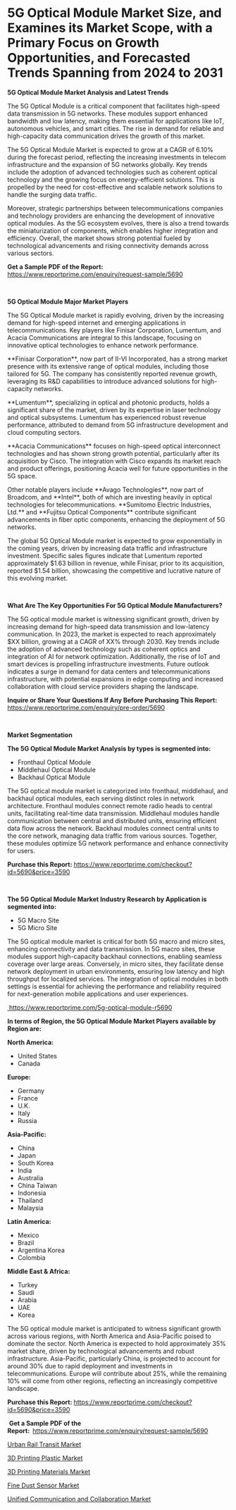<p><h1>5G Optical Module Market Size, and Examines its Market Scope, with a Primary Focus on Growth Opportunities, and Forecasted Trends Spanning from 2024 to 2031</h1></p><p><strong>5G Optical Module Market Analysis and Latest Trends</strong></p>
<p><p>The 5G Optical Module is a critical component that facilitates high-speed data transmission in 5G networks. These modules support enhanced bandwidth and low latency, making them essential for applications like IoT, autonomous vehicles, and smart cities. The rise in demand for reliable and high-capacity data communication drives the growth of this market.</p><p>The 5G Optical Module Market is expected to grow at a CAGR of 6.10% during the forecast period, reflecting the increasing investments in telecom infrastructure and the expansion of 5G networks globally. Key trends include the adoption of advanced technologies such as coherent optical technology and the growing focus on energy-efficient solutions. This is propelled by the need for cost-effective and scalable network solutions to handle the surging data traffic.</p><p>Moreover, strategic partnerships between telecommunications companies and technology providers are enhancing the development of innovative optical modules. As the 5G ecosystem evolves, there is also a trend towards the miniaturization of components, which enables higher integration and efficiency. Overall, the market shows strong potential fueled by technological advancements and rising connectivity demands across various sectors.</p></p>
<p><strong>Get a Sample PDF of the Report:&nbsp;</strong> <a href="https://www.reportprime.com/enquiry/request-sample/5690?utm_campaign=31&utm_medium=2&utm_source=Github&utm_content=ia&utm_term=15112024&utm_id=5g-optical-module">https://www.reportprime.com/enquiry/request-sample/5690</a></p>
<p>&nbsp;</p>
<p><strong>5G Optical Module Major Market Players</strong></p>
<p><p>The 5G Optical Module market is rapidly evolving, driven by the increasing demand for high-speed internet and emerging applications in telecommunications. Key players like Finisar Corporation, Lumentum, and Acacia Communications are integral to this landscape, focusing on innovative optical technologies to enhance network performance.</p><p>**Finisar Corporation**, now part of II-VI Incorporated, has a strong market presence with its extensive range of optical modules, including those tailored for 5G. The company has consistently reported revenue growth, leveraging its R&D capabilities to introduce advanced solutions for high-capacity networks.</p><p>**Lumentum**, specializing in optical and photonic products, holds a significant share of the market, driven by its expertise in laser technology and optical subsystems. Lumentum has experienced robust revenue performance, attributed to demand from 5G infrastructure development and cloud computing sectors.</p><p>**Acacia Communications** focuses on high-speed optical interconnect technologies and has shown strong growth potential, particularly after its acquisition by Cisco. The integration with Cisco expands its market reach and product offerings, positioning Acacia well for future opportunities in the 5G space.</p><p>Other notable players include **Avago Technologies**, now part of Broadcom, and **Intel**, both of which are investing heavily in optical technologies for telecommunications. **Sumitomo Electric Industries, Ltd.** and **Fujitsu Optical Components** contribute significant advancements in fiber optic components, enhancing the deployment of 5G networks.</p><p>The global 5G Optical Module market is expected to grow exponentially in the coming years, driven by increasing data traffic and infrastructure investment. Specific sales figures indicate that Lumentum reported approximately $1.63 billion in revenue, while Finisar, prior to its acquisition, reported $1.54 billion, showcasing the competitive and lucrative nature of this evolving market.</p></p>
<p>&nbsp;</p>
<p><strong>What Are The Key Opportunities For 5G Optical Module Manufacturers?</strong></p>
<p><p>The 5G optical module market is witnessing significant growth, driven by increasing demand for high-speed data transmission and low-latency communication. In 2023, the market is expected to reach approximately $XX billion, growing at a CAGR of XX% through 2030. Key trends include the adoption of advanced technology such as coherent optics and integration of AI for network optimization. Additionally, the rise of IoT and smart devices is propelling infrastructure investments. Future outlook indicates a surge in demand for data centers and telecommunications infrastructure, with potential expansions in edge computing and increased collaboration with cloud service providers shaping the landscape.</p></p>
<p><strong>Inquire or Share Your Questions If Any Before Purchasing This Report:</strong> <a href="https://www.reportprime.com/enquiry/pre-order/5690?utm_campaign=31&utm_medium=2&utm_source=Github&utm_content=ia&utm_term=15112024&utm_id=5g-optical-module">https://www.reportprime.com/enquiry/pre-order/5690</a></p>
<p>&nbsp;</p>
<p><strong>Market Segmentation</strong></p>
<p><strong>The 5G Optical Module Market Analysis by types is segmented into:</strong></p>
<p><ul><li>Fronthaul Optical Module</li><li>Middlehaul Optical Module</li><li>Backhaul Optical Module</li></ul></p>
<p><p>The 5G optical module market is categorized into fronthaul, middlehaul, and backhaul optical modules, each serving distinct roles in network architecture. Fronthaul modules connect remote radio heads to central units, facilitating real-time data transmission. Middlehaul modules handle communication between central and distributed units, ensuring efficient data flow across the network. Backhaul modules connect central units to the core network, managing data traffic from various sources. Together, these modules optimize 5G network performance and enhance connectivity for users.</p></p>
<p><strong>Purchase this Report:&nbsp;</strong><a href="https://www.reportprime.com/checkout?id=5690&price=3590&utm_campaign=31&utm_medium=2&utm_source=Github&utm_content=ia&utm_term=15112024&utm_id=5g-optical-module">https://www.reportprime.com/checkout?id=5690&price=3590</a></p>
<p>&nbsp;</p>
<p><strong>The 5G Optical Module Market Industry Research by Application is segmented into:</strong></p>
<p><ul><li>5G Macro Site</li><li>5G Micro Site</li></ul></p>
<p><p>The 5G optical module market is critical for both 5G macro and micro sites, enhancing connectivity and data transmission. In 5G macro sites, these modules support high-capacity backhaul connections, enabling seamless coverage over large areas. Conversely, in micro sites, they facilitate dense network deployment in urban environments, ensuring low latency and high throughput for localized services. The integration of optical modules in both settings is essential for achieving the performance and reliability required for next-generation mobile applications and user experiences.</p></p>
<p><a href="https://www.reportprime.com/5g-optical-module-r5690?utm_campaign=31&utm_medium=2&utm_source=Github&utm_content=ia&utm_term=15112024&utm_id=5g-optical-module">&nbsp;https://www.reportprime.com/5g-optical-module-r5690</a></p>
<p><strong>In terms of Region, the 5G Optical Module Market Players available by Region are:</strong></p>
<p>
    <p> <strong> North America: </strong>
        <ul>
            <li>United States</li>
            <li>Canada</li>
        </ul>
        </p> 
    <p> <strong> Europe: </strong>
        <ul>
            <li>Germany</li>
            <li>France</li>
            <li>U.K.</li>
            <li>Italy</li>
            <li>Russia</li>
        </ul>
        </p> 
    <p> <strong> Asia-Pacific: </strong>
        <ul>
            <li>China</li>
            <li>Japan</li>
            <li>South Korea</li>
            <li>India</li>
            <li>Australia</li>
            <li>China Taiwan</li>
            <li>Indonesia</li>
            <li>Thailand</li>
            <li>Malaysia</li>
        </ul>
        </p> 
    <p> <strong> Latin America: </strong>
        <ul>
            <li>Mexico</li>
            <li>Brazil</li>
            <li>Argentina Korea</li>
            <li>Colombia</li>
        </ul>
        </p> 
    <p> <strong> Middle East & Africa: </strong>
        <ul>
            <li>Turkey</li>
            <li>Saudi</li>
            <li>Arabia</li>
            <li>UAE</li>
            <li>Korea</li>
        </ul>
    </p>
    </p>
<p><p>The 5G optical module market is anticipated to witness significant growth across various regions, with North America and Asia-Pacific poised to dominate the sector. North America is expected to hold approximately 35% market share, driven by technological advancements and robust infrastructure. Asia-Pacific, particularly China, is projected to account for around 30% due to rapid deployment and investments in telecommunications. Europe will contribute about 25%, while the remaining 10% will come from other regions, reflecting an increasingly competitive landscape.</p></p>
<p><strong>Purchase this Report: </strong><a href="https://www.reportprime.com/checkout?id=5690&price=3590&utm_campaign=31&utm_medium=2&utm_source=Github&utm_content=ia&utm_term=15112024&utm_id=5g-optical-module">https://www.reportprime.com/checkout?id=5690&price=3590</a></p>
<p>&nbsp;<strong>Get a Sample PDF of the Report:&nbsp;&nbsp;</strong><a href="https://www.reportprime.com/enquiry/request-sample/5690?utm_campaign=31&utm_medium=2&utm_source=Github&utm_content=ia&utm_term=15112024&utm_id=5g-optical-module">https://www.reportprime.com/enquiry/request-sample/5690</a></p>
<p><strong></strong></p>
<p><p><a href="https://issuu.com/reportprime-2/docs/urban-rail-transit-market-size-2030_02c6892449e8c1?utm_campaign=31&utm_medium=2&utm_source=Github&utm_content=ia&utm_term=15112024&utm_id=5g-optical-module">Urban Rail Transit Market</a></p><p><a href="https://www.linkedin.com/pulse/3d-printing-plastic-industry-sector-new-technologies-market-impact-xgtjc?utm_campaign=31&utm_medium=2&utm_source=Github&utm_content=ia&utm_term=15112024&utm_id=5g-optical-module">3D Printing Plastic Market</a></p><p><a href="https://www.linkedin.com/pulse/3d-printing-materials-market-overview-global-trends-future-prospects-lodhc?utm_campaign=31&utm_medium=2&utm_source=Github&utm_content=ia&utm_term=15112024&utm_id=5g-optical-module">3D Printing Materials Market</a></p><p><a href="https://github.com/FassouRP/Market-Research-Report-List-6/blob/main/fine-dust-sensor-market.md?utm_campaign=31&utm_medium=2&utm_source=Github&utm_content=ia&utm_term=15112024&utm_id=5g-optical-module">Fine Dust Sensor Market</a></p><p><a href="https://issuu.com/reportprime-2/docs/unified-communication-and-collabora_0ad2a8b41d773f?utm_campaign=31&utm_medium=2&utm_source=Github&utm_content=ia&utm_term=15112024&utm_id=5g-optical-module">Unified Communication and Collaboration Market</a></p></p>